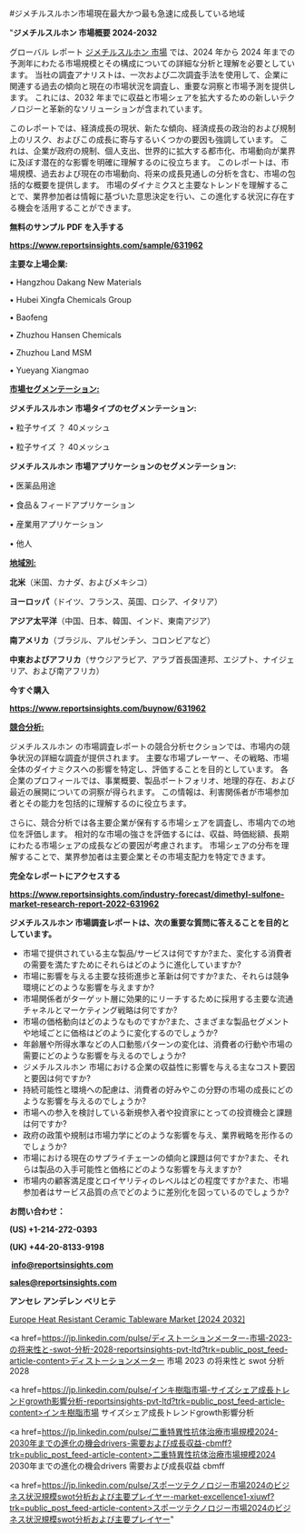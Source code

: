 #ジメチルスルホン市場現在最大かつ最も急速に成長している地域

"<strong>ジメチルスルホン 市場概要 2024-2032</strong>

グローバル レポート <a href=https://www.reportsinsights.com/sample/631962>ジメチルスルホン 市場</a> では、2024 年から 2024 年までの予測年にわたる市場規模とその構成についての詳細な分析と理解を必要としています。 当社の調査アナリストは、一次および二次調査手法を使用して、企業に関連する過去の傾向と現在の市場状況を調査し、重要な洞察と市場予測を提供します。 これには、2032 年までに収益と市場シェアを拡大​​するための新しいテクノロジーと革新的なソリューションが含まれています。

このレポートでは、経済成長の現状、新たな傾向、経済成長の政治的および規制上のリスク、およびこの成長に寄与するいくつかの要因も強調しています。 これは、企業が政府の規制、個人支出、世界的に拡大する都市化、市場動向が業界に及ぼす潜在的な影響を明確に理解するのに役立ちます。 このレポートは、市場規模、過去および現在の市場動向、将来の成長見通しの分析を含む、市場の包括的な概要を提供します。 市場のダイナミクスと主要なトレンドを理解することで、業界参加者は情報に基づいた意思決定を行い、この進化する状況に存在する機会を活用することができます。

<strong><b>無料のサンプル PDF を入手する</b></strong>

<a href=https://www.reportsinsights.com/sample/631962><strong><u>https://www.reportsinsights.com/sample/631962</u></strong></a>

<strong>主要な上場企業:</strong>

• Hangzhou Dakang New Materials

• Hubei Xingfa Chemicals Group

• Baofeng

• Zhuzhou Hansen Chemicals

• Zhuzhou Land MSM

• Yueyang Xiangmao

<strong><u>市場セグメンテーション</u></strong><strong><u>:</u></strong>

<strong>ジメチルスルホン 市場タイプのセグメンテーション:</strong>

• 粒子サイズ ？ 40メッシュ

• 粒子サイズ ？ 40メッシュ

<strong>ジメチルスルホン 市場アプリケーションのセグメンテーション:</strong>

• 医薬品用途

• 食品＆フィードアプリケーション

• 産業用アプリケーション

• 他人

<strong><u>地域別</u></strong><strong><u>:</u></strong>

<strong>北米</strong>（米国、カナダ、およびメキシコ）

<strong>ヨーロッパ</strong>（ドイツ、フランス、英国、ロシア、イタリア）

<strong>アジア太平洋</strong>（中国、日本、韓国、インド、東南アジア）

<strong>南アメリカ</strong>（ブラジル、アルゼンチン、コロンビアなど）

<strong>中東およびアフリカ</strong>（サウジアラビア、アラブ首長国連邦、エジプト、ナイジェリア、および南アフリカ）

<strong>今すぐ購入</strong>

<a href=https://www.reportsinsights.com/buynow/631962><strong><u>https://www.reportsinsights.com/buynow/631962</u></strong></a>

<strong><u>競合分析:</u></strong>

ジメチルスルホン の市場調査レポートの競合分析セクションでは、市場内の競争状況の詳細な調査が提供されます。 主要な市場プレーヤー、その戦略、市場全体のダイナミクスへの影響を特定し、評価することを目的としています。 各企業のプロフィールでは、事業概要、製品ポートフォリオ、地理的存在、および最近の展開についての洞察が得られます。 この情報は、利害関係者が市場参加者とその能力を包括的に理解するのに役立ちます。

さらに、競合分析では各主要企業が保有する市場シェアを調査し、市場内での地位を評価します。 相対的な市場の強さを評価するには、収益、時価総額、長期にわたる市場シェアの成長などの要因が考慮されます。 市場シェアの分布を理解することで、業界参加者は主要企業とその市場支配力を特定できます。

<strong>完全なレポートにアクセスする</strong>

<a href=https://www.reportsinsights.com/industry-forecast/dimethyl-sulfone-market-research-report-2022-631962><strong><u><b>https://www.reportsinsights.com/industry-forecast/dimethyl-sulfone-market-research-report-2022-631962</b></u></strong></a>

<strong><b>ジメチルスルホン 市場調査レポートは、次の重要な質問に答えることを目的としています。</b></strong>
<ul>
  <li>市場で提供されている主な製品/サービスは何ですか?また、変化する消費者の需要を満たすためにそれらはどのように進化していますか?</li>
  <li>市場に影響を与える主要な技術進歩と革新は何ですか?また、それらは競争環境にどのような影響を与えますか?</li>
  <li>市場関係者がターゲット層に効果的にリーチするために採用する主要な流通チャネルとマーケティング戦略は何ですか?</li>
  <li>市場の価格動向はどのようなものですか?また、さまざまな製品セグメントや地域ごとに価格はどのように変化するのでしょうか?</li>
  <li>年齢層や所得水準などの人口動態パターンの変化は、消費者の行動や市場の需要にどのような影響を与えるのでしょうか?</li>
  <li>ジメチルスルホン 市場における企業の収益性に影響を与える主なコスト要因と要因は何ですか?</li>
  <li>持続可能性と環境への配慮は、消費者の好みやこの分野の市場の成長にどのような影響を与えるのでしょうか?</li>
  <li>市場への参入を検討している新規参入者や投資家にとっての投資機会と課題は何ですか?</li>
  <li>政府の政策や規制は市場力学にどのような影響を与え、業界戦略を形作るのでしょうか?</li>
  <li>市場における現在のサプライチェーンの傾向と課題は何ですか?また、それらは製品の入手可能性と価格にどのような影響を与えますか?</li>
  <li>市場内の顧客満足度とロイヤリティのレベルはどの程度ですか?また、市場参加者はサービス品質の点でどのように差別化を図っているのでしょうか?</li>
</ul>
<strong>お問い合わせ：</strong>

<strong>(US) +1-214-272-0393</strong>

<strong>(UK) +44-20-8133-9198</strong>

<strong> </strong><a href=info@reportsinsights.com><strong><u>info@reportsinsights.com</u></strong></a>

<a href=sales@reportsinsights.com><strong><u>sales@reportsinsights.com</u></strong></a>

<strong>アンセレ アンデレン ベリヒテ</strong>

<a href=https://www.linkedin.com/pulse/europe-heat-resistant-ceramic-tableware-markets-rhdrf/>Europe Heat Resistant Ceramic Tableware Market [2024 2032]</a>

<a href=https://jp.linkedin.com/pulse/ディストーションメーター-市場-2023-の将来性と-swot-分析-2028-reportsinsights-pvt-ltd?trk=public_post_feed-article-content>ディストーションメーター 市場 2023 の将来性と swot 分析 2028</a>

<a href=https://jp.linkedin.com/pulse/インキ樹脂市場-サイズシェア成長トレンドgrowth影響分析-reportsinsights-pvt-ltd?trk=public_post_feed-article-content>インキ樹脂市場 サイズシェア成長トレンドgrowth影響分析</a>

<a href=https://jp.linkedin.com/pulse/二重特異性抗体治療市場規模2024-2030年までの進化の機会drivers-需要および成長収益-cbmff?trk=public_post_feed-article-content>二重特異性抗体治療市場規模2024 2030年までの進化の機会drivers 需要および成長収益 cbmff</a>

<a href=https://jp.linkedin.com/pulse/スポーツテクノロジー市場2024のビジネス状況規模swot分析および主要プレイヤー-market-excellence1-xiuwf?trk=public_post_feed-article-content>スポーツテクノロジー市場2024のビジネス状況規模swot分析および主要プレイヤー</a>"
